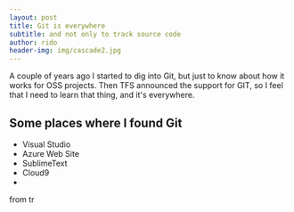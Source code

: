 ```yaml
---
layout:	post
title: Git is everywhere
subtitle: and not only to track source code
author:	rido
header-img: img/cascade2.jpg
---
```


A couple of years ago I started to dig into Git, but just to know about how it works for OSS projects. Then TFS announced the support for GIT, so I  feel that I need to learn that thing, and it's everywhere.

Some places where I found Git
-----------------------------

* Visual Studio
* Azure Web Site
* SublimeText
* Cloud9
* 
from tr


